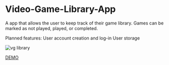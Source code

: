 # Video-Game-Library-App
A app that allows the user to keep track of their game library. Games can be marked as not played, played, or completed. 

Planned features:
User account creation and log-in
User storage

![vg library](https://github.com/NMGVox/Video-Game-Library-App/assets/87345234/6ba8917d-682b-4306-ac08-731eb2569a1a)

[DEMO](https://nmgvox.github.io/Video-Game-Library-App/ "Video Game Library")
